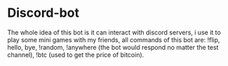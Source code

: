 # Discord-bot
The whole idea of this bot is it can interact with discord servers, i use it to play some mini games with my friends, all commands of this bot are: !flip, hello,
bye, !random, !anywhere (the bot would respond no matter the test channel), !btc (used to get the price of bitcoin).
